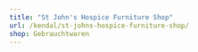 ```yaml
---
title: "St John's Hospice Furniture Shop"
url: /kendal/st-johns-hospice-furniture-shop/
shop: Gebrauchtwaren
---
```

